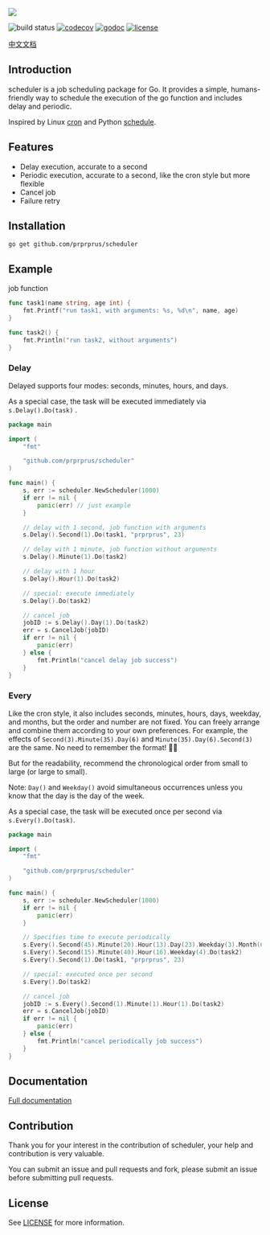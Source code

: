 ![](https://raw.githubusercontent.com/prprprus/picture/master/scheduler6.png)

![build status](https://travis-ci.org/prprprus/scheduler.svg?branch=master)
[![codecov](https://codecov.io/gh/prprprus/scheduler/branch/master/graph/badge.svg)](https://codecov.io/gh/prprprus/scheduler)
[![godoc](https://img.shields.io/badge/godoc-godoc-blue.svg)](https://godoc.org/github.com/prprprus/scheduler)
[![license](https://img.shields.io/badge/license-license-yellow.svg)](https://github.com/prprprus/scheduler/blob/master/LICENSE)

[中文文档](https://github.com/prprprus/scheduler/blob/master/README-zh.md)

## Introduction

scheduler is a job scheduling package for Go. It provides a simple, humans-friendly way to schedule the execution of the go function and includes delay and periodic.

Inspired by Linux [cron](https://opensource.com/article/17/11/how-use-cron-linux) and Python [schedule](https://github.com/dbader/schedule).

## Features

- Delay execution, accurate to a second
- Periodic execution, accurate to a second, like the cron style but more flexible
- Cancel job
- Failure retry

## Installation

```
go get github.com/prprprus/scheduler
```

## Example

job function

```Go
func task1(name string, age int) {
	fmt.Printf("run task1, with arguments: %s, %d\n", name, age)
}

func task2() {
	fmt.Println("run task2, without arguments")
}
```

### Delay

Delayed supports four modes: seconds, minutes, hours, and days.

As a special case, the task will be executed immediately via `s.Delay().Do(task)` .

```Go
package main

import (
    "fmt"

    "github.com/prprprus/scheduler"
)

func main() {
	s, err := scheduler.NewScheduler(1000)
	if err != nil {
		panic(err) // just example
	}

	// delay with 1 second, job function with arguments
	s.Delay().Second(1).Do(task1, "prprprus", 23)

	// delay with 1 minute, job function without arguments
	s.Delay().Minute(1).Do(task2)

	// delay with 1 hour
	s.Delay().Hour(1).Do(task2)

	// special: execute immediately
	s.Delay().Do(task2)

	// cancel job
	jobID := s.Delay().Day(1).Do(task2)
	err = s.CancelJob(jobID)
	if err != nil {
		panic(err)
	} else {
		fmt.Println("cancel delay job success")
	}
}
```

### Every

Like the cron style, it also includes seconds, minutes, hours, days, weekday, and months, but the order and number are not fixed. You can freely arrange and combine them according to your own preferences. For example, the effects of `Second(3).Minute(35).Day(6)` and `Minute(35).Day(6).Second(3)` are the same. No need to remember the format! 🎉👏

But for the readability, recommend the chronological order from small to large (or large to small).

Note: `Day()` and `Weekday()` avoid simultaneous occurrences unless you know that the day is the day of the week.

As a special case, the task will be executed once per second via `s.Every().Do(task)`.

```Go
package main

import (
    "fmt"

    "github.com/prprprus/scheduler"
)

func main() {
	s, err := scheduler.NewScheduler(1000)
	if err != nil {
		panic(err)
	}

	// Specifies time to execute periodically
	s.Every().Second(45).Minute(20).Hour(13).Day(23).Weekday(3).Month(6).Do(task1, "prprprus", 23)
	s.Every().Second(15).Minute(40).Hour(16).Weekday(4).Do(task2)
	s.Every().Second(1).Do(task1, "prprprus", 23)

	// special: executed once per second
	s.Every().Do(task2)

	// cancel job
	jobID := s.Every().Second(1).Minute(1).Hour(1).Do(task2)
	err = s.CancelJob(jobID)
	if err != nil {
		panic(err)
	} else {
		fmt.Println("cancel periodically job success")
	}
}
```

## Documentation

[Full documentation](https://godoc.org/github.com/prprprus/scheduler)

## Contribution

Thank you for your interest in the contribution of scheduler, your help and contribution is very valuable. 

You can submit an issue and pull requests and fork, please submit an issue before submitting pull requests.

## License

See [LICENSE](https://github.com/prprprus/scheduler/blob/master/LICENSE) for more information.
